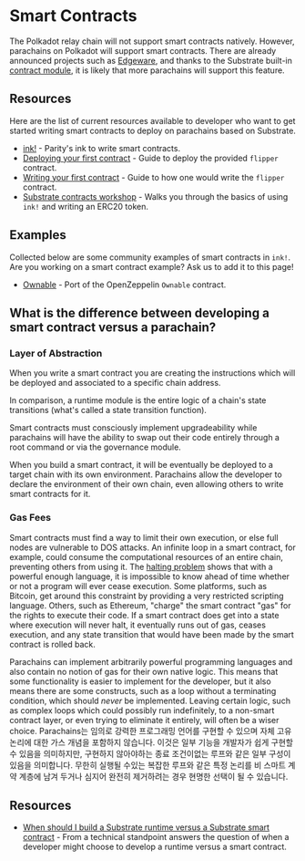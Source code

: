# Smart Contracts

The Polkadot relay chain will not support smart contracts natively.  However, parachains on Polkadot will support smart contracts. There are already announced projects such as [Edgeware](https://edgewa.re), and thanks to the Substrate built-in [contract module](https://crates.parity.io/srml_contract/index.html), it is likely that more parachains will support this feature.

## Resources

Here are the list of current resources available to developer who want to get started writing smart contracts to deploy on parachains based on Substrate.

- [ink!](https://github.com/paritytech/ink) - Parity's ink to write smart contracts. 
- [Deploying your first contract](https://github.com/paritytech/ink/wiki/Deploying-Your-First-Contract) - Guide to deploy the provided `flipper` contract.
- [Writing your first contract](https://github.com/paritytech/ink/wiki/Writing-Your-First-Contract) - Guide to how one would write the `flipper` contract.
- [Substrate contracts workshop](https://shawntabrizi.github.io/substrate-contracts-workshop/#/) - Walks you through the basics of using `ink!` and writing an ERC20 token.

## Examples

Collected below are some community examples of smart contracts in `ink!`. Are you working on a smart contract example? Ask us to add it to this page!

- [Ownable](https://github.com/JesseAbram/foRust/) - Port of the OpenZeppelin `Ownable` contract.

## What is the difference between developing a smart contract versus a parachain?

### Layer of Abstraction

When you write a smart contract you are creating the instructions which will be deployed and associated to a specific chain address.

In comparison, a runtime module is the entire logic of a chain's state transitions (what's called a state transition function).

Smart contracts must consciously implement upgradeability while parachains will have the ability to swap out their code entirely through a root command or via the governance module.

When you build a smart contract, it will be eventually be deployed to a target chain with its own environment. Parachains allow the developer to declare the environment of their own chain, even allowing others to write smart contracts for it.

### Gas Fees

Smart contracts must find a way to limit their own execution, or else full nodes are vulnerable to DOS attacks. An infinite loop in a smart contract, for example, could consume the computational resources of an entire chain, preventing others from using it. The [halting problem](https://en.wikipedia.org/wiki/Halting_problem) shows that with a powerful enough language, it is impossible to know ahead of time whether or not a program will ever cease execution.  Some platforms, such as Bitcoin, get around this constraint by providing a very restricted scripting language.  Others, such as Ethereum, "charge" the smart contract "gas" for the rights to execute their code.  If a smart contract does get into a state where execution will never halt, it eventually runs out of gas, ceases execution, and any state transition that would have been made by the smart contract is rolled back.

Parachains can implement arbitrarily powerful programming languages and also contain no notion of gas for their own native logic. This means that some functionality is easier to implement for the developer, but it also means there are some constructs, such as a loop without a terminating condition, which should _never_ be implemented.  Leaving certain logic, such as complex loops which could possibly run indefinitely, to a non-smart contract layer, or even trying to eliminate it entirely, will often be a wiser choice.
Parachains는 임의로 강력한 프로그래밍 언어를 구현할 수 있으며 자체 고유 논리에 대한 가스 개념을 포함하지 않습니다. 이것은 일부 기능을 개발자가 쉽게 구현할 수 있음을 의미하지만, 구현하지 않아야하는 종료 조건이없는 루프와 같은 일부 구성이 있음을 의미합니다. 무한히 실행될 수있는 복잡한 루프와 같은 특정 논리를 비 스마트 계약 계층에 남겨 두거나 심지어 완전히 제거하려는 경우 현명한 선택이 될 수 있습니다.

## Resources

- [When should I build a Substrate runtime versus a Substrate smart contract](https://stackoverflow.com/a/56041305) - From a technical standpoint answers the question of when a developer might choose to develop a runtime versus a smart contract.

